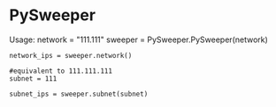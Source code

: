 # PySweeper

Usage:
    network = "111.111"
    sweeper = PySweeper.PySweeper(network)
    
    network_ips = sweeper.network()
    
    #equivalent to 111.111.111
    subnet = 111
    
    subnet_ips = sweeper.subnet(subnet)
